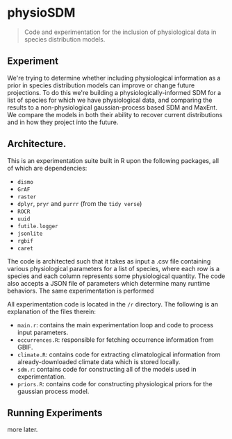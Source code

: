 # physioSDM
> Code and experimentation for the inclusion of physiological data in species distribution models. 

## Experiment
We're trying to determine whether including physiological information as a prior in species distribution models can improve or change future projections. To do this we're building a physiologically-informed SDM for a list of species for which we have physiological data, and comparing the results to a non-physiological gaussian-process based SDM and MaxEnt. We compare the models in both their ability to recover current distributions and in how they project into the future. 


## Architecture. 
This is an experimentation suite built in R upon the following packages, all of which are dependencies:

* `dismo`
* `GrAF`
* `raster`
* `dplyr`, `pryr` and `purrr` (from the `tidy verse`)
* `ROCR`
* `uuid`
* `futile.logger`
* `jsonlite`
* `rgbif`
* `caret`

The code is architected such that it takes as input a .csv file containing various physiological parameters for a list of species, where each row is a species and each column represents some physiological quantity. The code also accepts a JSON file of parameters which determine many runtime behaviors. The same experimentation is performed 

All experimentation code is located in the `/r` directory. The following is an explanation of the files therein: 

*	`main.r`: contains the main experimentation loop and code to process input parameters.
*	`occurrences.R`: responsible for fetching occurrence information from GBIF. 
* 	`climate.R`: contains code for extracting climatological information from already-downloaded climate data which is stored locally. 
*  `sdm.r`: contains code for constructing all of the models used in experimentation. 
*  `priors.R`: contains code for constructing physiological priors for the gaussian process model. 

## Running Experiments
more later.

